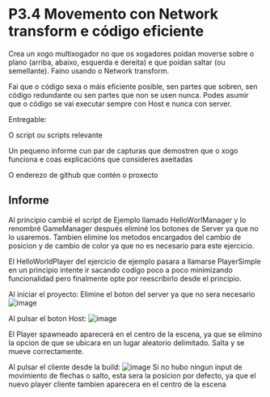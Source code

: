 # P3.4 Movemento con Network transform e código eficiente

Crea un xogo multixogador no que os xogadores poidan moverse sobre o plano (arriba, abaixo, esquerda e dereita) e que poidan saltar (ou semellante). Faino usando o Network transform.

Fai que o código sexa o máis eficiente posible, sen partes que sobren, sen código redundante ou sen partes que non se usen nunca. Podes asumir que o código se vai executar sempre con Host e nunca con server.

Entregable:

O script ou scripts relevante

Un pequeno informe cun par de capturas que demostren que o xogo funciona e coas explicacións que consideres axeitadas

O enderezo de github que contén o proxecto


## Informe

Al principio cambié el script de Ejemplo llamado HelloWorlManager y lo renombré GameManager después eliminé los botones de Server ya que no lo usaremos. Tambien elimine los metodos encargados del cambio de posicion y de cambio de color ya que no es necesario para este ejercicio.

El HelloWorldPlayer del ejercicio de ejemplo pasara a llamarse PlayerSimple en un principio intente ir sacando codigo poco a poco minimizando funcionalidad pero finalmente opte por reescribirlo desde el principio. 

Al iniciar el proyecto:
Elimine el boton del server ya que no sera necesario
![image](https://github.com/9RACHA/P3.4-Salto/assets/66274956/ebcb03b7-abc9-45c2-a3fa-8ea321d62a58)

Al pulsar el boton Host:
![image](https://github.com/9RACHA/P3.4-Salto/assets/66274956/b2ba40ad-ed56-4e55-85eb-46a966662a9c)

El Player spawneado aparecerá en el centro de la escena, ya que se elimino la opcion de que se ubicara en un lugar aleatorio delimitado.
Salta y se mueve correctamente.

Al pulsar el cliente desde la build:
![image](https://github.com/9RACHA/P3.4-Salto/assets/66274956/f4df8dcd-b742-4030-b232-a892a04b5b21)
Si no hubo ningun input de movimiento de flechas o salto, esta sera la posicion por defecto, ya que el nuevo player cliente tambien aparecera en el centro de la escena


